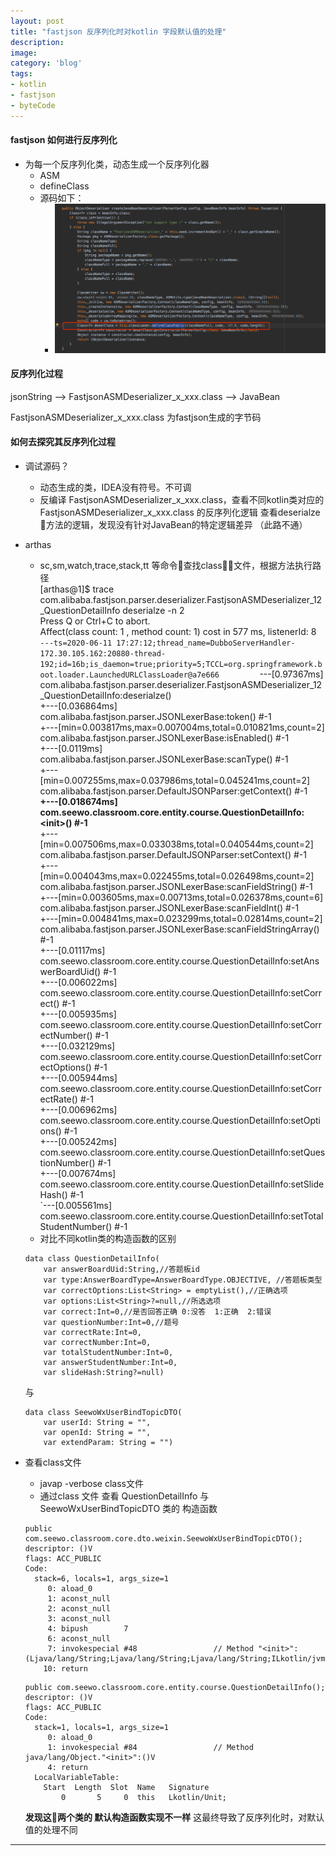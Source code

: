 ```yaml
---
layout: post
title: "fastjson 反序列化时对kotlin 字段默认值的处理"
description: 
image: 
category: 'blog'
tags:
- kotlin
- fastjson
- byteCode
---
```


#### fastjson 如何进行反序列化
- 为每一个反序列化类，动态生成一个反序列化器
    - ASM
    - defineClass
    - 源码如下：
        - ![](../assets/img/dynamic-class.png)

#### 反序列化过程
jsonString ——> FastjsonASMDeserializer_x_xxx.class ——> JavaBean

FastjsonASMDeserializer_x_xxx.class 为fastjson生成的字节码

#### 如何去探究其反序列化过程
- 调试源码？
    - 动态生成的类，IDEA没有符号。不可调  
    - 反编译 FastjsonASMDeserializer_x_xxx.class，查看不同kotlin类对应的 FastjsonASMDeserializer_x_xxx.class 的反序列化逻辑 
    查看deserialze 方法的逻辑，发现没有针对JavaBean的特定逻辑差异 （此路不通）
- arthas
    - sc,sm,watch,trace,stack,tt  等命令查找class文件，根据方法执行路径  
    [arthas@1]$ trace com.alibaba.fastjson.parser.deserializer.FastjsonASMDeserializer_12_QuestionDetailInfo deserialze -n 2  
Press Q or Ctrl+C to abort.  
Affect(class count: 1 , method count: 1) cost in 577 ms, listenerId: 8  
`---ts=2020-06-11 17:27:12;thread_name=DubboServerHandler-172.30.105.162:20880-thread-192;id=16b;is_daemon=true;priority=5;TCCL=org.springframework.boot.loader.LaunchedURLClassLoader@a7e666        
    `---[0.97367ms] com.alibaba.fastjson.parser.deserializer.FastjsonASMDeserializer_12_QuestionDetailInfo:deserialze()    
        +---[0.036864ms] com.alibaba.fastjson.parser.JSONLexerBase:token() #-1  
        +---[min=0.003817ms,max=0.007004ms,total=0.010821ms,count=2] com.alibaba.fastjson.parser.JSONLexerBase:isEnabled() #-1  
        +---[0.0119ms] com.alibaba.fastjson.parser.JSONLexerBase:scanType() #-1  
        +---[min=0.007255ms,max=0.037986ms,total=0.045241ms,count=2] com.alibaba.fastjson.parser.DefaultJSONParser:getContext() #-1  
        **+---[0.018674ms] com.seewo.classroom.core.entity.course.QuestionDetailInfo:\<init\>() #-1**    
        +---[min=0.007506ms,max=0.033038ms,total=0.040544ms,count=2] com.alibaba.fastjson.parser.DefaultJSONParser:setContext() #-1  
        +---[min=0.004043ms,max=0.022455ms,total=0.026498ms,count=2] com.alibaba.fastjson.parser.JSONLexerBase:scanFieldString() #-1  
        +---[min=0.003605ms,max=0.00713ms,total=0.026378ms,count=6] com.alibaba.fastjson.parser.JSONLexerBase:scanFieldInt() #-1  
        +---[min=0.004841ms,max=0.023299ms,total=0.02814ms,count=2] com.alibaba.fastjson.parser.JSONLexerBase:scanFieldStringArray() #-1  
        +---[0.01117ms] com.seewo.classroom.core.entity.course.QuestionDetailInfo:setAnswerBoardUid() #-1  
        +---[0.006022ms] com.seewo.classroom.core.entity.course.QuestionDetailInfo:setCorrect() #-1  
        +---[0.005935ms] com.seewo.classroom.core.entity.course.QuestionDetailInfo:setCorrectNumber() #-1  
        +---[0.032129ms] com.seewo.classroom.core.entity.course.QuestionDetailInfo:setCorrectOptions() #-1  
        +---[0.005944ms] com.seewo.classroom.core.entity.course.QuestionDetailInfo:setCorrectRate() #-1  
        +---[0.006962ms] com.seewo.classroom.core.entity.course.QuestionDetailInfo:setOptions() #-1  
        +---[0.005242ms] com.seewo.classroom.core.entity.course.QuestionDetailInfo:setQuestionNumber() #-1  
        +---[0.007674ms] com.seewo.classroom.core.entity.course.QuestionDetailInfo:setSlideHash() #-1  
        `---[0.005561ms] com.seewo.classroom.core.entity.course.QuestionDetailInfo:setTotalStudentNumber() #-1   
    - 对比不同kotlin类的构造函数的区别
    ```
    data class QuestionDetailInfo(
        var answerBoardUid:String,//答题板id
        var type:AnswerBoardType=AnswerBoardType.OBJECTIVE, //答题板类型
        var correctOptions:List<String> = emptyList(),//正确选项
        var options:List<String>?=null,//所选选项
        var correct:Int=0,//是否回答正确 0:没答  1:正确  2:错误
        var questionNumber:Int=0,//题号
        var correctRate:Int=0,
        var correctNumber:Int=0,
        var totalStudentNumber:Int=0,
        var answerStudentNumber:Int=0,
        var slideHash:String?=null) 
    ```    
    与
    ```
    data class SeewoWxUserBindTopicDTO(
        var userId: String = "",
        var openId: String = "",
        var extendParam: String = "")
    ```


- 查看class文件
    - javap -verbose class文件
    - 通过class 文件 查看 QuestionDetailInfo 与 SeewoWxUserBindTopicDTO 类的 构造函数
    ```
    public com.seewo.classroom.core.dto.weixin.SeewoWxUserBindTopicDTO();
    descriptor: ()V
    flags: ACC_PUBLIC
    Code:
      stack=6, locals=1, args_size=1
         0: aload_0
         1: aconst_null
         2: aconst_null
         3: aconst_null
         4: bipush        7
         6: aconst_null
         7: invokespecial #48                 // Method "<init>":(Ljava/lang/String;Ljava/lang/String;Ljava/lang/String;ILkotlin/jvm/internal/DefaultConstructorMarker;)V
        10: return

    ```

    ```
    public com.seewo.classroom.core.entity.course.QuestionDetailInfo();
    descriptor: ()V
    flags: ACC_PUBLIC
    Code:
      stack=1, locals=1, args_size=1
         0: aload_0
         1: invokespecial #84                 // Method java/lang/Object."<init>":()V
         4: return
      LocalVariableTable:
        Start  Length  Slot  Name   Signature
            0       5     0  this   Lkotlin/Unit;
    ```

    **发现这两个类的 默认构造函数实现不一样** 这最终导致了反序列化时，对默认值的处理不同
    



-----
